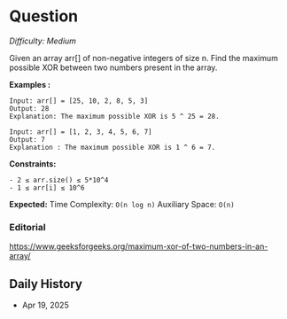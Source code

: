 # Question 

_Difficulty: Medium_

Given an array arr[] of non-negative integers of size n. Find the maximum possible XOR between two numbers present in the array. 

**Examples :**
```
Input: arr[] = [25, 10, 2, 8, 5, 3]
Output: 28
Explanation: The maximum possible XOR is 5 ^ 25 = 28.

Input: arr[] = [1, 2, 3, 4, 5, 6, 7]
Output: 7
Explanation : The maximum possible XOR is 1 ^ 6 = 7.
```

**Constraints:**
```
- 2 ≤ arr.size() ≤ 5*10^4
- 1 ≤ arr[i] ≤ 10^6
```

**Expected:**
Time Complexity: `O(n log n)`
Auxiliary Space: `O(n)`

### Editorial
https://www.geeksforgeeks.org/maximum-xor-of-two-numbers-in-an-array/

## Daily History
- Apr 19, 2025